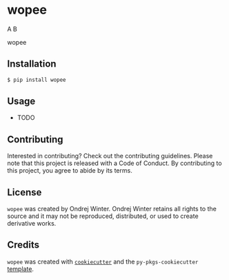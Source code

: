 # wopee

A B

wopee

## Installation

```bash
$ pip install wopee
```

## Usage

- TODO

## Contributing

Interested in contributing? Check out the contributing guidelines. Please note that this project is released with a Code of Conduct. By contributing to this project, you agree to abide by its terms.

## License

`wopee` was created by Ondrej Winter. Ondrej Winter retains all rights to the source and it may not be reproduced, distributed, or used to create derivative works.

## Credits

`wopee` was created with [`cookiecutter`](https://cookiecutter.readthedocs.io/en/latest/) and the `py-pkgs-cookiecutter` [template](https://github.com/py-pkgs/py-pkgs-cookiecutter).
